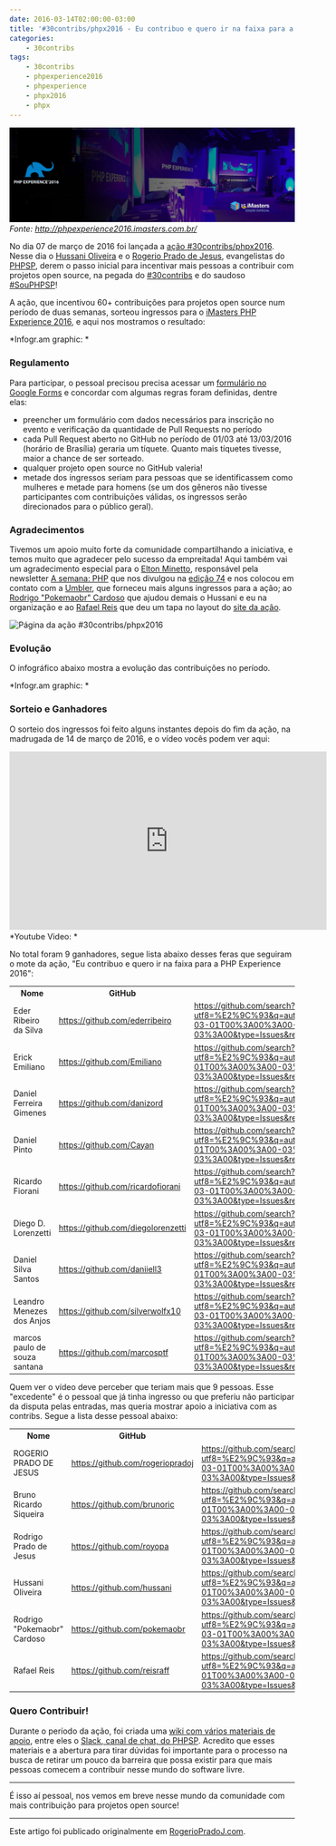 ```yaml
---
date: 2016-03-14T02:00:00-03:00
title: '#30contribs/phpx2016 - Eu contribuo e quero ir na faixa para a PHP Experience 2016'
categories:
    - 30contribs
tags:
    - 30contribs
    - phpexperience2016
    - phpexperience
    - phpx2016
    - phpx
---
```


![PHP Experience capa](assets/images/2016/03/phpexperience-capa.jpg)
*Fonte: <http://phpexperience2016.imasters.com.br/>*

No dia 07 de março de 2016 foi lançada a [ação #30contribs/phpx2016](](https://30contribs.github.io/phpx2016/)). Nesse dia o [Hussani Oliveira](https://github.com/hussani) e o [Rogerio Prado de Jesus](https://rogeriopradoj.com/), evangelistas do [PHPSP](http://phpsp.org.br/), derem o passo inicial para incentivar mais pessoas a contribuir com projetos open source, na pegada do [#30contribs](https://rogeriopradoj.com/2015/06/24/30contribs-cheguei-nos-30-e-quero-de-presente-pull-requests-e-contribuicoes-para-projetos-open-source-e-da-comunidade/) e do saudoso [#SouPHPSP](https://rogeriopradoj.com/2011/11/30/sou-phpsp-e-contribuo-com-projetos-open-source/)!

A ação, que incentivou 60+ contribuições para projetos open source num período de duas semanas, sorteou ingressos para o [iMasters PHP Experience 2016](http://phpexperience2016.imasters.com.br/), e aqui nos mostramos o resultado:

<div class="infogram-embed" data-id="30contribsphpx20166" data-type="interactive" data-title="#30contribs/phpx2016"></div><script>!function(e,t,n,s){var i="InfogramEmbeds",o=e.getElementsByTagName(t),d=o[0],a=/^http:/.test(e.location)?"http:":"https:";if(/^\/{2}/.test(s)&&(s=a+s),window[i]&&window[i].initialized)window[i].process&&window[i].process();else if(!e.getElementById(n)){var r=e.createElement(t);r.async=1,r.id=n,r.src=s,d.parentNode.insertBefore(r,d)}}(document,"script","infogram-async","//e.infogr.am/js/dist/embed-loader-min.js");</script>
*Infogr.am graphic: <https://infogr.am/30contribsphpx20166>*

### Regulamento

Para participar, o pessoal precisou precisa acessar um [formulário no Google Forms](http://bit.ly/30contribs-phpx) e concordar com algumas regras foram definidas, dentre elas:

- preencher um formulário com dados necessários para inscrição no evento e verificação da quantidade de Pull Requests no período
- cada Pull Request aberto no GitHub no período de 01/03 até 13/03/2016 (horário de Brasília) geraria um tíquete. Quanto mais tíquetes tivesse, maior a chance de ser sorteado.
- qualquer projeto open source no GitHub valeria!
- metade dos ingressos seriam para pessoas que se identificassem como mulheres e metade para homens (se um dos gêneros não tivesse participantes com contribuições válidas, os ingressos serão direcionados para o público geral).

### Agradecimentos

Tivemos um apoio muito forte da comunidade compartilhando a iniciativa, e temos muito que agradecer pelo sucesso da empreitada! Aqui também vai um agradecimento especial para o [Elton Minetto](http://eltonminetto.net/), responsável pela newsletter [A semana: PHP](http://www.asemanaphp.com.br/) que nos divulgou na [edição 74](http://www.asemanaphp.com.br/edicoes/edicao74.html) e nos colocou em contato com a [Umbler](https://www.umbler.com/br), que forneceu mais alguns ingressos para a ação; ao [Rodrigo "Pokemaobr" Cardoso](https://github.com/pokemaobr) que ajudou demais o Hussani e eu na organização e ao [Rafael Reis](https://reisraff.github.io/dist/#!/home) que deu um tapa no layout do [site da ação](https://30contribs.github.io/phpx2016/).

![Página da ação #30contribs/phpx2016](assets/images/2016/03/_30contribs_phpx2016_-_Consulte_suas_contribuições_para_a_ação_and_phpx2016__Git_.png)

### Evolução

O infográfico abaixo mostra a evolução das contribuições no período.

<div class="infogram-embed" data-id="30contribsphpx2016" data-type="interactive" data-title="30contribs/phpx2016"></div><script>!function(e,t,n,s){var i="InfogramEmbeds",o=e.getElementsByTagName(t),d=o[0],a=/^http:/.test(e.location)?"http:":"https:";if(/^\/{2}/.test(s)&&(s=a+s),window[i]&&window[i].initialized)window[i].process&&window[i].process();else if(!e.getElementById(n)){var r=e.createElement(t);r.async=1,r.id=n,r.src=s,d.parentNode.insertBefore(r,d)}}(document,"script","infogram-async","//e.infogr.am/js/dist/embed-loader-min.js");</script>
*Infogr.am graphic: <https://infogr.am/30contribsphpx2016>*

### Sorteio e Ganhadores

O sorteio dos ingressos foi feito alguns instantes depois do fim da ação, na madrugada de 14 de março de 2016, e o vídeo vocês podem ver aqui:

<iframe width="560" height="315" src="https://www.youtube.com/embed/UhH_9-9cvP4" frameborder="0" allowfullscreen></iframe>
*Youtube Video: <https://www.youtube.com/watch?v=UhH_9-9cvP4>*

No total foram 9 ganhadores, segue lista abaixo desses feras que seguiram o mote da ação, "Eu contribuo e quero ir na faixa para a PHP Experience 2016":

<div class="table-responsive">
<table class="table table-condensed table-bordered table-hover">
  <tr>
    <th>Nome</th>
    <th>GitHub</th>
    <th>Url para contribs</th>
  </tr>
  <tr>
    <td>Eder Ribeiro da Silva</td>
    <td><a href="https://github.com/ederribeiro">https://github.com/ederribeiro</a></td>
    <td><a href="https://github.com/search?utf8=%E2%9C%93&amp;q=author%3Aederribeiro+type%3Apr+created%3A2016-03-01T00%3A00%3A00-03%3A00..2016-03-11T23%3A59%3A59-03%3A00&amp;type=Issues&amp;ref=searchresults">https://github.com/search?utf8=%E2%9C%93&amp;q=author%3Aederribeiro+type%3Apr+created%3A2016-03-01T00%3A00%3A00-03%3A00..2016-03-11T23%3A59%3A59-03%3A00&amp;type=Issues&amp;ref=searchresults</a></td>
  </tr>
  <tr>
    <td>Erick Emiliano</td>
    <td><a href="https://github.com/Emiliano">https://github.com/Emiliano</a></td>
    <td><a href="https://github.com/search?utf8=%E2%9C%93&amp;q=author%3AEmiliano+type%3Apr+created%3A2016-03-01T00%3A00%3A00-03%3A00..2016-03-11T23%3A59%3A59-03%3A00&amp;type=Issues&amp;ref=searchresults">https://github.com/search?utf8=%E2%9C%93&amp;q=author%3AEmiliano+type%3Apr+created%3A2016-03-01T00%3A00%3A00-03%3A00..2016-03-11T23%3A59%3A59-03%3A00&amp;type=Issues&amp;ref=searchresults</a></td>
  </tr>
  <tr>
    <td>Daniel Ferreira Gimenes</td>
    <td><a href="https://github.com/danizord">https://github.com/danizord</a></td>
    <td><a href="https://github.com/search?utf8=%E2%9C%93&amp;q=author%3Adanizord+type%3Apr+created%3A2016-03-01T00%3A00%3A00-03%3A00..2016-03-11T23%3A59%3A59-03%3A00&amp;type=Issues&amp;ref=searchresults">https://github.com/search?utf8=%E2%9C%93&amp;q=author%3Adanizord+type%3Apr+created%3A2016-03-01T00%3A00%3A00-03%3A00..2016-03-11T23%3A59%3A59-03%3A00&amp;type=Issues&amp;ref=searchresults</a></td>
  </tr>
  <tr>
    <td>Daniel Pinto</td>
    <td><a href="https://github.com/Cayan">https://github.com/Cayan</a></td>
    <td><a href="https://github.com/search?utf8=%E2%9C%93&amp;q=author%3ACayan+type%3Apr+created%3A2016-03-01T00%3A00%3A00-03%3A00..2016-03-11T23%3A59%3A59-03%3A00&amp;type=Issues&amp;ref=searchresults">https://github.com/search?utf8=%E2%9C%93&amp;q=author%3ACayan+type%3Apr+created%3A2016-03-01T00%3A00%3A00-03%3A00..2016-03-11T23%3A59%3A59-03%3A00&amp;type=Issues&amp;ref=searchresults</a></td>
  </tr>
  <tr>
    <td>Ricardo Fiorani</td>
    <td><a href="https://github.com/ricardofiorani">https://github.com/ricardofiorani</a></td>
    <td><a href="https://github.com/search?utf8=%E2%9C%93&amp;q=author%3Aricardofiorani+type%3Apr+created%3A2016-03-01T00%3A00%3A00-03%3A00..2016-03-11T23%3A59%3A59-03%3A00&amp;type=Issues&amp;ref=searchresults">https://github.com/search?utf8=%E2%9C%93&amp;q=author%3Aricardofiorani+type%3Apr+created%3A2016-03-01T00%3A00%3A00-03%3A00..2016-03-11T23%3A59%3A59-03%3A00&amp;type=Issues&amp;ref=searchresults</a></td>
  </tr>
  <tr>
    <td>Diego D. Lorenzetti</td>
    <td><a href="https://github.com/diegolorenzetti">https://github.com/diegolorenzetti</a></td>
    <td><a href="https://github.com/search?utf8=%E2%9C%93&amp;q=author%3Adiegolorenzetti+type%3Apr+created%3A2016-03-01T00%3A00%3A00-03%3A00..2016-03-11T23%3A59%3A59-03%3A00&amp;type=Issues&amp;ref=searchresults">https://github.com/search?utf8=%E2%9C%93&amp;q=author%3Adiegolorenzetti+type%3Apr+created%3A2016-03-01T00%3A00%3A00-03%3A00..2016-03-11T23%3A59%3A59-03%3A00&amp;type=Issues&amp;ref=searchresults</a></td>
  </tr>
  <tr>
    <td>Daniel Silva Santos</td>
    <td><a href="https://github.com/daniiell3">https://github.com/daniiell3</a></td>
    <td><a href="https://github.com/search?utf8=%E2%9C%93&amp;q=author%3Adaniiell3+type%3Apr+created%3A2016-03-01T00%3A00%3A00-03%3A00..2016-03-11T23%3A59%3A59-03%3A00&amp;type=Issues&amp;ref=searchresults">https://github.com/search?utf8=%E2%9C%93&amp;q=author%3Adaniiell3+type%3Apr+created%3A2016-03-01T00%3A00%3A00-03%3A00..2016-03-11T23%3A59%3A59-03%3A00&amp;type=Issues&amp;ref=searchresults</a></td>
  </tr>
  <tr>
    <td>Leandro Menezes dos Anjos</td>
    <td><a href="https://github.com/silverwolfx10">https://github.com/silverwolfx10</a></td>
    <td><a href="https://github.com/search?utf8=%E2%9C%93&amp;q=author%3Asilverwolfx10+type%3Apr+created%3A2016-03-01T00%3A00%3A00-03%3A00..2016-03-11T23%3A59%3A59-03%3A00&amp;type=Issues&amp;ref=searchresults">https://github.com/search?utf8=%E2%9C%93&amp;q=author%3Asilverwolfx10+type%3Apr+created%3A2016-03-01T00%3A00%3A00-03%3A00..2016-03-11T23%3A59%3A59-03%3A00&amp;type=Issues&amp;ref=searchresults</a></td>
  </tr>
  <tr>
    <td>marcos paulo de souza santana</td>
    <td><a href="https://github.com/marcosptf">https://github.com/marcosptf</a></td>
    <td><a href="https://github.com/search?utf8=%E2%9C%93&amp;q=author%3Amarcosptf+type%3Apr+created%3A2016-03-01T00%3A00%3A00-03%3A00..2016-03-11T23%3A59%3A59-03%3A00&amp;type=Issues&amp;ref=searchresults">https://github.com/search?utf8=%E2%9C%93&amp;q=author%3Amarcosptf+type%3Apr+created%3A2016-03-01T00%3A00%3A00-03%3A00..2016-03-11T23%3A59%3A59-03%3A00&amp;type=Issues&amp;ref=searchresults</a></td>
  </tr>
</table>
</div>

Quem ver o vídeo deve perceber que teriam mais que 9 pessoas. Esse "excedente" é o pessoal que já tinha ingresso ou que preferiu não participar da disputa pelas entradas, mas queria mostrar apoio a iniciativa com as contribs. Segue a lista desse pessoal abaixo:

<div class="table-responsive">
<table class="table table-condensed table-bordered table-hover">
  <tr>
    <th>Nome</th>
    <th>GitHub</th>
    <th>Url para contribs</th>
  </tr>
  <tr>
    <td>ROGERIO PRADO DE JESUS</td>
    <td><a href="https://github.com/rogeriopradoj">https://github.com/rogeriopradoj</a></td>
    <td><a href="https://github.com/search?utf8=%E2%9C%93&amp;q=author%3Arogeriopradoj+type%3Apr+created%3A2016-03-01T00%3A00%3A00-03%3A00..2016-03-11T23%3A59%3A59-03%3A00&amp;type=Issues&amp;ref=searchresults">https://github.com/search?utf8=%E2%9C%93&amp;q=author%3Arogeriopradoj+type%3Apr+created%3A2016-03-01T00%3A00%3A00-03%3A00..2016-03-11T23%3A59%3A59-03%3A00&amp;type=Issues&amp;ref=searchresults</a></td>
  </tr>
  <tr>
    <td>Bruno Ricardo Siqueira</td>
    <td><a href="https://github.com/brunoric">https://github.com/brunoric</a></td>
    <td><a href="https://github.com/search?utf8=%E2%9C%93&amp;q=author%3Abrunoric+type%3Apr+created%3A2016-03-01T00%3A00%3A00-03%3A00..2016-03-11T23%3A59%3A59-03%3A00&amp;type=Issues&amp;ref=searchresults">https://github.com/search?utf8=%E2%9C%93&amp;q=author%3Abrunoric+type%3Apr+created%3A2016-03-01T00%3A00%3A00-03%3A00..2016-03-11T23%3A59%3A59-03%3A00&amp;type=Issues&amp;ref=searchresults</a></td>
  </tr>
  <tr>
    <td>Rodrigo Prado de Jesus</td>
    <td><a href="https://github.com/royopa">https://github.com/royopa</a></td>
    <td><a href="https://github.com/search?utf8=%E2%9C%93&amp;q=author%3Aroyopa+type%3Apr+created%3A2016-03-01T00%3A00%3A00-03%3A00..2016-03-11T23%3A59%3A59-03%3A00&amp;type=Issues&amp;ref=searchresults">https://github.com/search?utf8=%E2%9C%93&amp;q=author%3Aroyopa+type%3Apr+created%3A2016-03-01T00%3A00%3A00-03%3A00..2016-03-11T23%3A59%3A59-03%3A00&amp;type=Issues&amp;ref=searchresults</a></td>
  </tr>
  <tr>
    <td>Hussani Oliveira</td>
    <td><a href="https://github.com/hussani">https://github.com/hussani</a></td>
    <td><a href="https://github.com/search?utf8=%E2%9C%93&amp;q=author%3Ahussani+type%3Apr+created%3A2016-03-01T00%3A00%3A00-03%3A00..2016-03-11T23%3A59%3A59-03%3A00&amp;type=Issues&amp;ref=searchresults">https://github.com/search?utf8=%E2%9C%93&amp;q=author%3Ahussani+type%3Apr+created%3A2016-03-01T00%3A00%3A00-03%3A00..2016-03-11T23%3A59%3A59-03%3A00&amp;type=Issues&amp;ref=searchresults</a></td>
  </tr>
  <tr>
    <td>Rodrigo "Pokemaobr" Cardoso</td>
    <td><a href="https://github.com/pokemaobr">https://github.com/pokemaobr</a></td>
    <td><a href="https://github.com/search?utf8=%E2%9C%93&amp;q=author%3Apokemaobr+type%3Apr+created%3A2016-03-01T00%3A00%3A00-03%3A00..2016-03-11T23%3A59%3A59-03%3A00&amp;type=Issues&amp;ref=searchresults">https://github.com/search?utf8=%E2%9C%93&amp;q=author%3Apokemaobr+type%3Apr+created%3A2016-03-01T00%3A00%3A00-03%3A00..2016-03-11T23%3A59%3A59-03%3A00&amp;type=Issues&amp;ref=searchresults</a></td>
  </tr>
  <tr>
    <td>Rafael Reis</td>
    <td><a href="https://github.com/reisraff">https://github.com/reisraff</a></td>
    <td><a href="https://github.com/search?utf8=%E2%9C%93&amp;q=author%3Areisraff+type%3Apr+created%3A2016-03-01T00%3A00%3A00-03%3A00..2016-03-11T23%3A59%3A59-03%3A00&amp;type=Issues&amp;ref=searchresults">https://github.com/search?utf8=%E2%9C%93&amp;q=author%3Areisraff+type%3Apr+created%3A2016-03-01T00%3A00%3A00-03%3A00..2016-03-11T23%3A59%3A59-03%3A00&amp;type=Issues&amp;ref=searchresults</a></td>
  </tr>
</table>
</div>

### Quero Contribuir!

Durante o período da ação, foi criada uma [wiki com vários materiais de apoio](), entre eles o [Slack, canal de chat, do PHPSP](http://phpsp.org.br/slack/). Acredito que esses materiais e a abertura para tirar dúvidas foi importante para o processo na busca de retirar um pouco da barreira que possa existir para que mais pessoas comecem a contribuir nesse mundo do software livre.

---

É isso aí pessoal, nos vemos em breve nesse mundo da comunidade com mais contribuição para projetos open source!

---

Este artigo foi publicado originalmente em [RogerioPradoJ.com](http://rogeriopradoj.com/).
